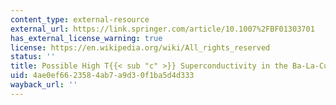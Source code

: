 ```yaml
---
content_type: external-resource
external_url: https://link.springer.com/article/10.1007%2FBF01303701
has_external_license_warning: true
license: https://en.wikipedia.org/wiki/All_rights_reserved
status: ''
title: Possible High T{{< sub "c" >}} Superconductivity in the Ba-La-Cu-O System
uid: 4ae0ef66-2358-4ab7-a9d3-0f1ba5d4d333
wayback_url: ''
---
```

